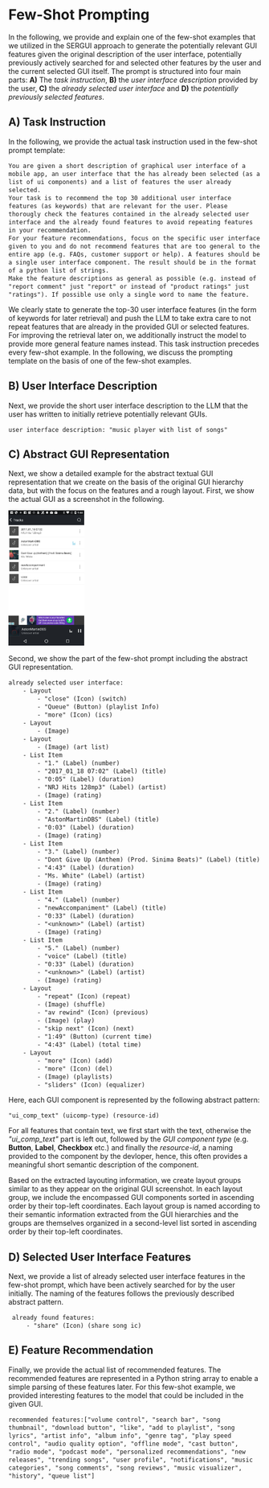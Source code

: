 # Few-Shot Prompting

In the following, we provide and explain one of the few-shot examples that we utilized in the SERGUI approach to generate the potentially relevant GUI features given the original description of the user interface, potentially previously actively searched for and selected other features by the user and the current selected GUI itself. The prompt is structured into four main parts: **A)** The *task instruction*, **B)** the *user interface description* provided by the user, **C)** the *already selected user interface* and **D)** the *potentially previously selected features*.

## A) Task Instruction

In the following, we provide the actual task instruction used in the few-shot prompt template:

```
You are given a short description of graphical user interface of a mobile app, an user interface that the has already been selected (as a list of ui components) and a list of features the user already selected.
Your task is to recommend the top 30 additional user interface features (as keywords) that are relevant for the user. Please thorougly check the features contained in the already selected user interface and the already found features to avoid repeating features in your recommendation.
For your feature recommendations, focus on the specific user interface given to you and do not recommend features that are too general to the entire app (e.g. FAQs, customer support or help). A features should be a single user interface component. The result should be in the format of a python list of strings. 
Make the feature descriptions as general as possible (e.g. instead of "report comment" just "report" or instead of "product ratings" just "ratings"). If possible use only a single word to name the feature.
```

We clearly state to generate the top-30 user interface features (in the form of keywords for later retrieval) and push the LLM to take extra care to not repeat features that are already in the provided GUI or selected features. For improving the retrieval later on, we additionally instruct the model to provide more general feature names instead. This task instruction precedes every few-shot example. In the following, we discuss the prompting template on the basis of one of the few-shot examples.

## B) User Interface Description

Next, we provide the short user interface description to the LLM that the user has written to initially retrieve potentially relevant GUIs.

```
user interface description: "music player with list of songs"
```

## C) Abstract GUI Representation

Next, we show a detailed example for the abstract textual GUI representation that we create on the basis of the original GUI hierarchy data, but with the focus on the features and a rough layout. First, we show the actual GUI as a screenshot in the following.

<img src="https://raw.githubusercontent.com/SERGUIPrototyping/SERGUI/main/few-shot-prompting/18219.jpg" width="30%">

Second, we show the part of the few-shot prompt including the abstract GUI representation.

```
already selected user interface:
    - Layout
        - "close" (Icon) (switch)
        - "Queue" (Button) (playlist Info)
        - "more" (Icon) (ics)
    - Layout
        - (Image)
    - Layout
        - (Image) (art list)
    - List Item
        - "1." (Label) (number)
        - "2017_01_18 07:02" (Label) (title)
        - "0:05" (Label) (duration)
        - "NRJ Hits 128mp3" (Label) (artist)
        - (Image) (rating)
    - List Item
        - "2." (Label) (number)
        - "AstonMartinDBS" (Label) (title)
        - "0:03" (Label) (duration)
        - (Image) (rating)
    - List Item
        - "3." (Label) (number)
        - "Dont Give Up (Anthem) (Prod. Sinima Beats)" (Label) (title)
        - "4:43" (Label) (duration)
        - "Ms. White" (Label) (artist)
        - (Image) (rating)
    - List Item
        - "4." (Label) (number)
        - "newAccompaniment" (Label) (title)
        - "0:33" (Label) (duration)
        - "<unknown>" (Label) (artist)
        - (Image) (rating)
    - List Item
        - "5." (Label) (number)
        - "voice" (Label) (title)
        - "0:33" (Label) (duration)
        - "<unknown>" (Label) (artist)
        - (Image) (rating)
    - Layout
        - "repeat" (Icon) (repeat)
        - (Image) (shuffle)
        - "av rewind" (Icon) (previous)
        - (Image) (play)
        - "skip next" (Icon) (next)
        - "1:49" (Button) (current time)
        - "4:43" (Label) (total time)
    - Layout
        - "more" (Icon) (add)
        - "more" (Icon) (del)
        - (Image) (playlists)
        - "sliders" (Icon) (equalizer)
```

Here, each GUI component is represented by the following abstract pattern:

```
"ui_comp_text" (uicomp-type) (resource-id)
```

For all features that contain text, we first start with the text, otherwise the *"ui_comp_text"* part is left out, followed by the *GUI component type* (e.g. **Button**, **Label**, **Checkbox** etc.) and finally the *resource-id*, a naming provided to the component by the devloper, hence, this often provides a meaningful short semantic description of the component.

Based on the extracted layouting information, we create layout groups similar to as they appear on the original GUI screenshot. In each layout group, we include the encompassed GUI components sorted in ascending order by their top-left coordinates. Each layout group is named according to their semantic information extracted from the GUI hierarchies and the groups are themselves organized in a second-level list sorted in ascending order by their top-left coordinates.

## D) Selected User Interface Features

Next, we provide a list of already selected user interface features in the few-shot prompt, which have been actively searched for by the user initially. The naming of the features follows the previously described abstract pattern.

```
 already found features:
     - "share" (Icon) (share song ic)
```

## E) Feature Recommendation

Finally, we provide the actual list of recommended features. The recommended features are represented in a Python string array to enable a simple parsing of these features later. For this few-shot example, we provided interesting features to the model that could be included in the given GUI. 

```
recommended features:["volume control", "search bar", "song thumbnail", "download button", "like", "add to playlist", "song lyrics", "artist info", "album info", "genre tag", "play speed control", "audio quality option", "offline mode", "cast button", "radio mode", "podcast mode", "personalized recommendations", "new releases", "trending songs", "user profile", "notifications", "music categories", "song comments", "song reviews", "music visualizer", "history", "queue list"]
```

